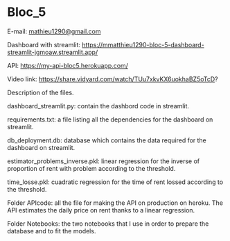 # Bloc_5
E-mail: mathieu1290@gmail.com

Dashboard with streamlit: https://mmatthieu1290-bloc-5-dashboard-streamlit-jgmoaw.streamlit.app/

API: https://my-api-bloc5.herokuapp.com/

Video link: https://share.vidyard.com/watch/TUu7xkvKX6uokhaBZ5oTcD?

Description of the files.

dashboard_streamlit.py: contain the dashbord code in streamlit.

requirements.txt: a file listing all the dependencies for the dashboard on streamlit.

db_deployment.db: database which contains the data required for the dashboard on streamlit.

estimator_problems_inverse.pkl: linear regression for the inverse of proportion of rent with problem according to the threshold.

time_losse.pkl: cuadratic regression for the time of rent lossed according to the threshold.

Folder APIcode: all the file for making the API on production on heroku. The API estimates the daily price on rent thanks to a linear regression.

Folder Notebooks: the two notebooks that I use in order to prepare the database and to fit the models.
